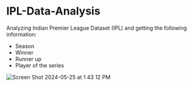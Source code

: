 # IPL-Data-Analysis

Analyzing Indian Premier League Dataset (IPL) and getting the following information:

* Season
* Winner
* Runner up
* Player of the series

  
![Screen Shot 2024-05-25 at 1 43 12 PM](https://github.com/banikaur07/IPL-Data-Analysis-/assets/51403573/e94149b2-af52-4e98-917f-aa309d48ad2f)
